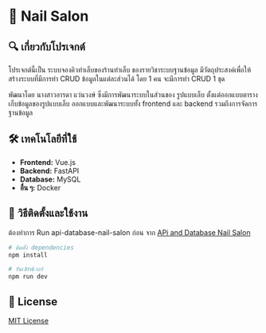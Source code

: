 # 📌 Nail Salon

## 🔍 เกี่ยวกับโปรเจกต์
โปรเจกต์นี้เป็น ระบบจองคิวทำเล็บของร้านทำเล็บ ของรายวิชาระบบฐานข้อมูล มีวัตถุประสงค์เพื่อให้สร้างระบบที่มีการทำ CRUD ข้อมูลในแต่ละส่วนได้ โดย 1 คน จะมีการทำ CRUD 1 ชุด

พัฒนาโดย นางสาวอารดา แว่นวงษ์ ซึ่งมีการพัฒนาระบบในส่วนของ รูปแบบเล็บ ตั้งแต่ออกแบบตารางเก็บข้อมูลของรูปแบบเล็บ ออกแบบและพัฒนาระบบทั้ง frontend และ backend รวมถึงการจัดการฐานข้อมูล

## 🛠 เทคโนโลยีที่ใช้  
- **Frontend:** Vue.js  
- **Backend:** FastAPI  
- **Database:** MySQL  
- **อื่น ๆ:** Docker

## 🚀 วิธีติดตั้งและใช้งาน  
ต้องทำการ Run api-database-nail-salon ก่อน จาก [APi and Database Nail Salon](https://github.com/arada2003/api-database-nail-Salon)
```bash
# ติดตั้ง dependencies
npm install

# รันเซิร์ฟเวอร์
npm run dev
```

## 📄 License  
[MIT License](LICENSE)
